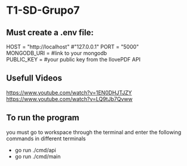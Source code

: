 # T1-SD-Grupo7

## Must create a .env file:  
HOST = "http://localhost" #"127.0.0.1"
PORT = "5000"  
MONGODB_URI = #link to your mongodb  
PUBLIC_KEY = #your public key from the IlovePDF API  

## Usefull Videos  
https://www.youtube.com/watch?v=1EN0DHJTJZY  
https://www.youtube.com/watch?v=LQ9tJb7Qvww  

## To run the program
you must go to workspace through the terminal and enter the following commands in different terminals
- go run ./cmd/api
- go run ./cmd/main